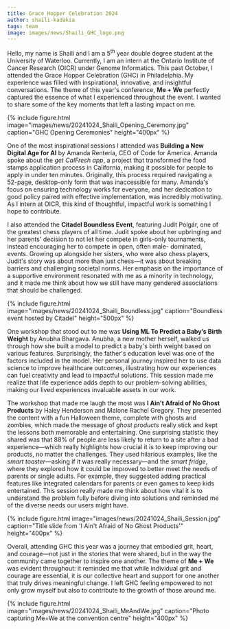 ```yaml
---
title: Grace Hopper Celebration 2024
author: shaili-kadakia
tags: team
image: images/news/Shaili_GHC_logo.png
---
```


Hello, my name is Shaili and I am a 5<sup>th</sup> year double degree student at the University of Waterloo. Currently, I am an intern at the Ontario Institute of Cancer Research (OICR) under Genome Informatics. This past October, I attended the Grace Hopper Celebration (GHC) in Philadelphia. My experience was filled with inspirational, innovative, and insightful conversations. The theme of this year's conference, **Me + We** perfectly captured the essence of what I experienced throughout the event. I wanted to share some of the key moments that left a lasting impact on me.

{%
  include figure.html
  image="images/news/20241024_Shaili_Opening_Ceremony.jpg"
  caption="GHC Opening Ceremonies"
  height="400px"
%}

One of the most inspirational sessions I attended was **Building a New Digital Age for AI** by Amanda Renteria, CEO of Code for America. Amanda spoke about the _get CalFresh app_, a project that transformed the food stamps application process in California, making it possible for people to apply in under ten minutes. Originally, this process required navigating a 52-page, desktop-only form that was inaccessible for many. Amanda's focus on ensuring technology works for everyone, and her dedication to good policy paired with effective implementation, was incredibly motivating. As I intern at OICR, this kind of thoughtful, impactful work is something I hope to contribute.

I also attended the **Citadel Boundless Event**, featuring Judit Polgár, one of the greatest chess players of all time. Judit spoke about her upbringing and her parents' decision to not let her compete in girls-only tournaments, instead encouraging her to compete in open, often male- dominated, events. Growing up alongside her sisters, who were also chess players, Judit's story was about more than just chess—it was about breaking barriers and challenging societal norms. Her emphasis on the importance of a supportive environment resonated with me as a minority in technology, and it made me think about how we still have many gendered associations that should be challenged.

{%
  include figure.html
  image="images/news/20241024_Shaili_Boundless.jpg"
  caption="Boundless event hosted by Citadel"
  height="500px"
%}

One workshop that stood out to me was **Using ML To Predict a Baby’s Birth Weight** by Anubha Bhargava. Anubha, a new mother herself, walked us through how she built a model to predict a baby's birth weight based on various features. Surprisingly, the father's education level was one of the factors included in the model. Her personal journey inspired her to use data science to improve healthcare outcomes, illustrating how our experiences can fuel creativity and lead to impactful solutions. This session made me realize that life experience adds depth to our problem-solving abilities, making our lived experiences invaluable assets in our work.

The workshop that made me laugh the most was **I Ain't Afraid of No Ghost Products** by Haley Henderson and Malone Rachel Gregory. They presented the content with a fun Halloween theme, complete with ghosts and zombies, which made the message of _ghost products_ really stick and kept the lessons both memorable and entertaining. One surprising statistic they shared was that 88% of people are less likely to return to a site after a bad experience—which really highlights how crucial it is to keep improving our products, no matter the challenges. They used hilarious examples, like the _smart toaster_—asking if it was really necessary—and the _smart fridge_, where they explored how it could be improved to better meet the needs of parents or single adults. For example, they suggested adding practical features like integrated calendars for parents or even games to keep kids entertained. This session really made me think about how vital it is to understand the problem fully before diving into solutions and reminded me of the diverse needs our users might have.

{%
  include figure.html
  image="images/news/20241024_Shaili_Session.jpg"
  caption="Title slide from 'I Ain't Afraid of No Ghost Products'"
  height="400px"
%}

Overall, attending GHC this year was a journey that embodied grit, heart, and courage—not just in the stories that were shared, but in the way the community came together to inspire one another. The theme of **Me + We** was evident throughout: it reminded me that while individual grit and courage are essential, it is our collective heart and support for one another that truly drives meaningful change. I left GHC feeling empowered to not only grow myself but also to contribute to the growth of those around me.

{%
  include figure.html
  image="images/news/20241024_Shaili_MeAndWe.jpg"
  caption="Photo capturing Me+We at the convention centre"
  height="400px"
%}
